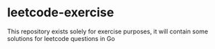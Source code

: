 # leetcode-exercise
This repository exists solely for exercise purposes, it will contain some solutions for leetcode questions in Go
